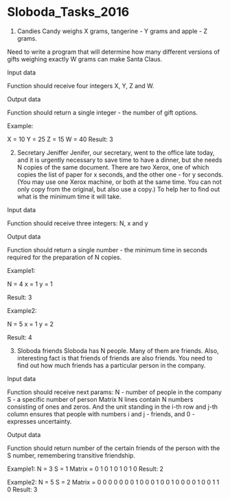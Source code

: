 # Sloboda_Tasks_2016
1. Candies
Candy weighs X grams, tangerine - Y grams and apple - Z grams.

Need to write a program that will determine how many different versions of gifts weighing exactly W grams can make Santa Claus.

Input data

Function should receive four integers X, Y, Z and W.

Output data

Function should return a single integer - the number of gift options.

Example: 

X = 10
Y = 25
Z = 15
W = 40
Result: 3


2. Secretary Jeniffer
Jenifer, our secretary, went to the office late today, and it is urgently necessary to save time to have a dinner, but she needs N copies of the same document. There are two Xerox, one of which copies the list of paper for x seconds, and the other one - for y seconds. (You may use one Xerox machine, or both at the same time. You can not only copy from the original, but also use a copy.) To help her to find out what is the minimum time it will take.

Input data

Function should receive three integers: N, x and y

Output data

Function should return a single number - the minimum time in seconds required for the preparation of N copies.

Example1: 

N = 4
x = 1
y = 1

Result: 3

Example2: 

N = 5
x = 1
y = 2

Result: 4

3. Sloboda friends 
Sloboda has N people. Many of them are friends. Also, interesting fact is that friends of friends are also friends. You need to find out how much friends has a particular person in the company.

Input data

Function should receive next params: 
N - number of people in the company
S - a specific number of person
Matrix N lines contain N numbers consisting of ones and zeros. And the unit standing in the i-th row and j-th column ensures that people with numbers i and j - friends, and 0 - expresses uncertainty.

Output data

Function should return number of the certain friends of the person with the S number, remembering transitive friendship.

Example1:
N = 3 
S = 1
Matrix = 0 1 0
         1 0 1
         0 1 0
Result: 2

Example2:
N = 5 
S = 2
Matrix = 0 0 0 0 0 
         0 0 1 0 0
         0 1 0 0 1
         0 0 0 0 1
         0 0 1 1 0 
Result: 3
